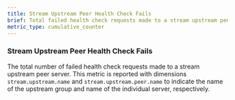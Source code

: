 ```yaml
---
title: Stream Upstream Peer Health Check Fails
brief: Total failed health check requests made to a stream upstream peer server
metric_type: cumulative_counter
---
```

### Stream Upstream Peer Health Check Fails
The total number of failed health check requests made to a stream upstream peer server. This metric is reported
with dimensions `stream.upstream.name` and `stream.upstream.peer.name` to indicate the name of the upstream group
and name of the individual server, respectively.
